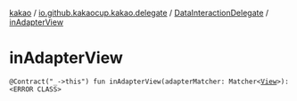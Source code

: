 [kakao](../../index.md) / [io.github.kakaocup.kakao.delegate](../index.md) / [DataInteractionDelegate](index.md) / [inAdapterView](./in-adapter-view.md)

# inAdapterView

`@Contract("_->this") fun inAdapterView(adapterMatcher: Matcher<`[`View`](https://developer.android.com/reference/android/view/View.html)`>): <ERROR CLASS>`